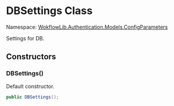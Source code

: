 # DBSettings Class 

Namespace: [WokflowLib.Authentication.Models.ConfigParameters](WokflowLib.Authentication.Models.ConfigParameters.md)

Settings for DB.

## Constructors 

### DBSettings()

Default constructor.

```C#
public DBSettings();
```
